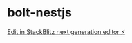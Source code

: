 # bolt-nestjs

[Edit in StackBlitz next generation editor ⚡️](https://stackblitz.com/~/github.com/prawinkrishna/bolt-nestjs)